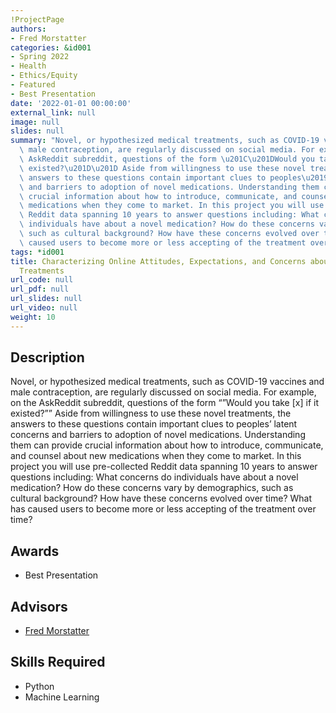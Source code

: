 ```yaml
---
!ProjectPage
authors:
- Fred Morstatter
categories: &id001
- Spring 2022
- Health
- Ethics/Equity
- Featured
- Best Presentation
date: '2022-01-01 00:00:00'
external_link: null
image: null
slides: null
summary: "Novel, or hypothesized medical treatments, such as COVID-19 vaccines and\
  \ male contraception, are regularly discussed on social media. For example, on the\
  \ AskReddit subreddit, questions of the form \u201C\u201DWould you take [x] if it\
  \ existed?\u201D\u201D Aside from willingness to use these novel treatments, the\
  \ answers to these questions contain important clues to peoples\u2019 latent concerns\
  \ and barriers to adoption of novel medications. Understanding them can provide\
  \ crucial information about how to introduce, communicate, and counsel about new\
  \ medications when they come to market. In this project you will use pre-collected\
  \ Reddit data spanning 10 years to answer questions including: What concerns do\
  \ individuals have about a novel medication? How do these concerns vary by demographics,\
  \ such as cultural background? How have these concerns evolved over time? What has\
  \ caused users to become more or less accepting of the treatment over time?"
tags: *id001
title: Characterizing Online Attitudes, Expectations, and Concerns about Novel Medical
  Treatments
url_code: null
url_pdf: null
url_slides: null
url_video: null
weight: 10
---
```

## Description

Novel, or hypothesized medical treatments, such as COVID-19 vaccines and male contraception, are regularly discussed on social media. For example, on the AskReddit subreddit, questions of the form “”Would you take [x] if it existed?”” Aside from willingness to use these novel treatments, the answers to these questions contain important clues to peoples’ latent concerns and barriers to adoption of novel medications. Understanding them can provide crucial information about how to introduce, communicate, and counsel about new medications when they come to market. In this project you will use pre-collected Reddit data spanning 10 years to answer questions including: What concerns do individuals have about a novel medication? How do these concerns vary by demographics, such as cultural background? How have these concerns evolved over time? What has caused users to become more or less accepting of the treatment over time?



## Awards
* Best Presentation




## Advisors

* [Fred Morstatter](../../../author/fred-morstatter)

## Skills Required


* Python
* Machine Learning
